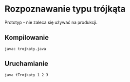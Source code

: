 # Rozpoznawanie typu trójkąta
Prototyp - nie zaleca się używać na produkcji.

## Kompilowanie
`javac trojkaty.java`

## Uruchamianie
`java tTrojkaty 1 2 3`
